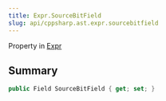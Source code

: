 ```yaml
---
title: Expr.SourceBitField
slug: api/cppsharp.ast.expr.sourcebitfield
---
```

Property in [Expr](/api/cppsharp/ast/expr)

## Summary



```csharp
public Field SourceBitField { get; set; }
```

